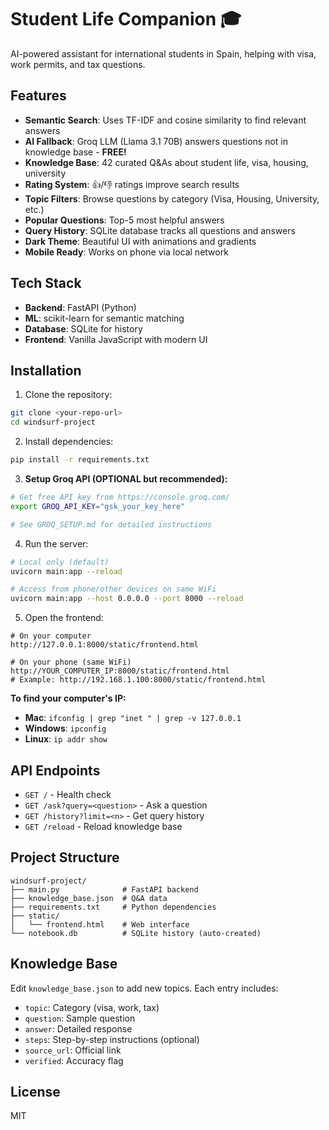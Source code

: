 # Student Life Companion 🎓

AI-powered assistant for international students in Spain, helping with visa, work permits, and tax questions.

## Features

- **Semantic Search**: Uses TF-IDF and cosine similarity to find relevant answers
- **AI Fallback**: Groq LLM (Llama 3.1 70B) answers questions not in knowledge base - **FREE!**
- **Knowledge Base**: 42 curated Q&As about student life, visa, housing, university
- **Rating System**: 👍/👎 ratings improve search results
- **Topic Filters**: Browse questions by category (Visa, Housing, University, etc.)
- **Popular Questions**: Top-5 most helpful answers
- **Query History**: SQLite database tracks all questions and answers
- **Dark Theme**: Beautiful UI with animations and gradients
- **Mobile Ready**: Works on phone via local network

## Tech Stack

- **Backend**: FastAPI (Python)
- **ML**: scikit-learn for semantic matching
- **Database**: SQLite for history
- **Frontend**: Vanilla JavaScript with modern UI

## Installation

1. Clone the repository:
```bash
git clone <your-repo-url>
cd windsurf-project
```

2. Install dependencies:
```bash
pip install -r requirements.txt
```

3. **Setup Groq API (OPTIONAL but recommended):**
```bash
# Get free API key from https://console.groq.com/
export GROQ_API_KEY="gsk_your_key_here"

# See GROQ_SETUP.md for detailed instructions
```

4. Run the server:
```bash
# Local only (default)
uvicorn main:app --reload

# Access from phone/other devices on same WiFi
uvicorn main:app --host 0.0.0.0 --port 8000 --reload
```

5. Open the frontend:
```
# On your computer
http://127.0.0.1:8000/static/frontend.html

# On your phone (same WiFi)
http://YOUR_COMPUTER_IP:8000/static/frontend.html
# Example: http://192.168.1.100:8000/static/frontend.html
```

**To find your computer's IP:**
- **Mac**: `ifconfig | grep "inet " | grep -v 127.0.0.1`
- **Windows**: `ipconfig`
- **Linux**: `ip addr show`

## API Endpoints

- `GET /` - Health check
- `GET /ask?query=<question>` - Ask a question
- `GET /history?limit=<n>` - Get query history
- `GET /reload` - Reload knowledge base

## Project Structure

```
windsurf-project/
├── main.py              # FastAPI backend
├── knowledge_base.json  # Q&A data
├── requirements.txt     # Python dependencies
├── static/
│   └── frontend.html    # Web interface
└── notebook.db          # SQLite history (auto-created)
```

## Knowledge Base

Edit `knowledge_base.json` to add new topics. Each entry includes:
- `topic`: Category (visa, work, tax)
- `question`: Sample question
- `answer`: Detailed response
- `steps`: Step-by-step instructions (optional)
- `source_url`: Official link
- `verified`: Accuracy flag

## License

MIT
